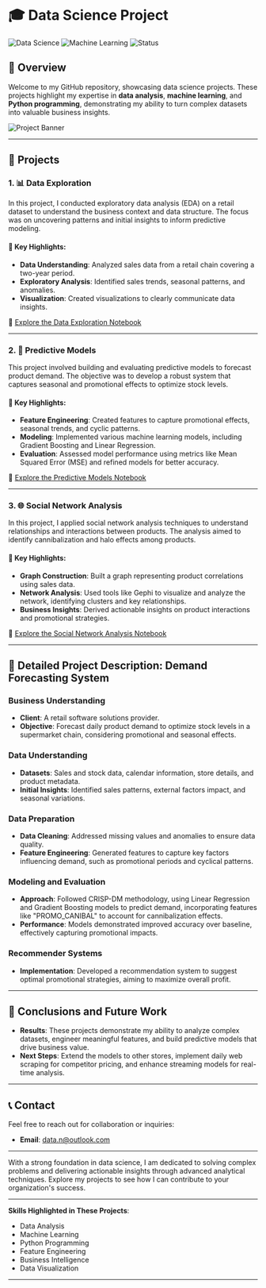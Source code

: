 # 🎓 **Data Science Project**

![Data Science](https://img.shields.io/badge/Data%20Science-Python-blue)
![Machine Learning](https://img.shields.io/badge/Machine%20Learning-Scikit--Learn-orange)
![Status](https://img.shields.io/badge/Status-Completed-brightgreen)

## 📝 **Overview**

Welcome to my GitHub repository, showcasing data science projects. These projects highlight my expertise in **data analysis**, **machine learning**, and **Python programming**, demonstrating my ability to turn complex datasets into valuable business insights.

![Project Banner](https://via.placeholder.com/1200x300.png?text=Data+Science+Projects+Showcase) <!-- Replace with a relevant image -->

---

## 📁 **Projects**

### 1. 📊 **Data Exploration**

In this project, I conducted exploratory data analysis (EDA) on a retail dataset to understand the business context and data structure. The focus was on uncovering patterns and initial insights to inform predictive modeling.

#### 🔑 **Key Highlights**:
- **Data Understanding**: Analyzed sales data from a retail chain covering a two-year period.
- **Exploratory Analysis**: Identified sales trends, seasonal patterns, and anomalies.
- **Visualization**: Created visualizations to clearly communicate data insights.

🔗 [Explore the Data Exploration Notebook](./data-exploration/data-exploration.ipynb)

---

### 2. 🔮 **Predictive Models**

This project involved building and evaluating predictive models to forecast product demand. The objective was to develop a robust system that captures seasonal and promotional effects to optimize stock levels.

#### 🔑 **Key Highlights**:
- **Feature Engineering**: Created features to capture promotional effects, seasonal trends, and cyclic patterns.
- **Modeling**: Implemented various machine learning models, including Gradient Boosting and Linear Regression.
- **Evaluation**: Assessed model performance using metrics like Mean Squared Error (MSE) and refined models for better accuracy.

🔗 [Explore the Predictive Models Notebook](./predictive-models/predictive-models.ipynb)

---

### 3. 🌐 **Social Network Analysis**

In this project, I applied social network analysis techniques to understand relationships and interactions between products. The analysis aimed to identify cannibalization and halo effects among products.

#### 🔑 **Key Highlights**:
- **Graph Construction**: Built a graph representing product correlations using sales data.
- **Network Analysis**: Used tools like Gephi to visualize and analyze the network, identifying clusters and key relationships.
- **Business Insights**: Derived actionable insights on product interactions and promotional strategies.

🔗 [Explore the Social Network Analysis Notebook](./social-network-analysis/social-network-analysis.ipynb)

---

## 📜 **Detailed Project Description: Demand Forecasting System**

### Business Understanding
- **Client**: A retail software solutions provider.
- **Objective**: Forecast daily product demand to optimize stock levels in a supermarket chain, considering promotional and seasonal effects.

### Data Understanding
- **Datasets**: Sales and stock data, calendar information, store details, and product metadata.
- **Initial Insights**: Identified sales patterns, external factors impact, and seasonal variations.

### Data Preparation
- **Data Cleaning**: Addressed missing values and anomalies to ensure data quality.
- **Feature Engineering**: Generated features to capture key factors influencing demand, such as promotional periods and cyclical patterns.

### Modeling and Evaluation
- **Approach**: Followed CRISP-DM methodology, using Linear Regression and Gradient Boosting models to predict demand, incorporating features like "PROMO_CANIBAL" to account for cannibalization effects.
- **Performance**: Models demonstrated improved accuracy over baseline, effectively capturing promotional impacts.

### Recommender Systems
- **Implementation**: Developed a recommendation system to suggest optimal promotional strategies, aiming to maximize overall profit.

---

## 🎯 **Conclusions and Future Work**
- **Results**: These projects demonstrate my ability to analyze complex datasets, engineer meaningful features, and build predictive models that drive business value.
- **Next Steps**: Extend the models to other stores, implement daily web scraping for competitor pricing, and enhance streaming models for real-time analysis.

---

## 📞 **Contact**

Feel free to reach out for collaboration or inquiries:

- **Email**: data.n@outlook.com

---

With a strong foundation in data science, I am dedicated to solving complex problems and delivering actionable insights through advanced analytical techniques. Explore my projects to see how I can contribute to your organization's success.

---

**Skills Highlighted in These Projects**:
- Data Analysis
- Machine Learning
- Python Programming
- Feature Engineering
- Business Intelligence
- Data Visualization

---
